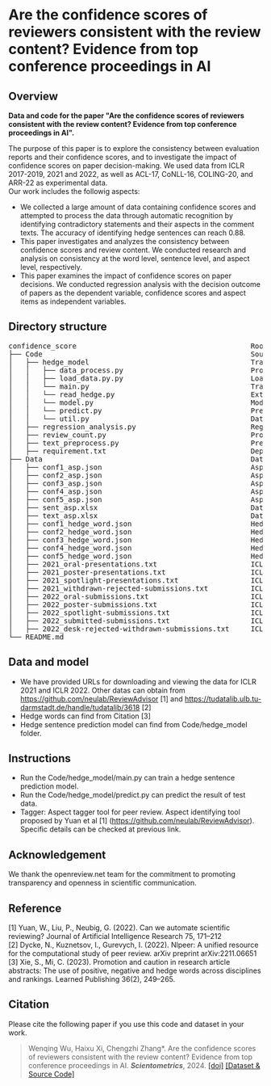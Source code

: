 #  Are the confidence scores of reviewers consistent with the review content? Evidence from top conference proceedings in AI
## Overview

**Data and code for the paper "Are the confidence scores of reviewers consistent with the review content? Evidence from top conference proceedings in AI".**

The purpose of this paper is to explore the consistency between evaluation reports and their confidence scores, and to investigate the impact of confidence scores on paper decision-making. We used data from ICLR 2017-2019, 2021 and 2022, as well as ACL-17, CoNLL-16, COLING-20, and ARR-22 as experimental data.<br>
Our work includes the followig aspects:<br>
  -  We collected a large amount of data containing confidence scores and attempted to process the data through automatic recognition by identifying contradictory statements and their aspects in the comment texts. The accuracy of identifying hedge sentences can reach 0.88. <br>
  -  This paper investigates and analyzes the consistency between confidence scores and review content. We conducted research and analysis on consistency at the word level, sentence level, and aspect level, respectively. <br>
  - This paper examines the impact of confidence scores on paper decisions. We conducted regression analysis with the decision outcome of papers as the dependent variable, confidence scores and aspect items as independent variables.
## Directory structure

<pre>
confidence_score                                         Root directory
├── Code                                                 Source code folder
│   ├── hedge_model                                      Train the hedge sentence prediction model.
│   │   ├── data_process.py                              Process input data.
│   │   ├── load_data.py.py                              Load the training data.
│   │   └── main.py                                      Train the model.
│   │   └── read_hedge.py                                Extract hedge sentences and patial hedege words from the HedgePeer dataset (https://github.com/Tirthankar-Ghosal/HedgePeer-Dataset) to form training and testing sets.  
│   │   └── model.py                                     Model structure. 
│   │   └── predict.py                                   Predict test data.  
│   │   └── util.py                                      Data process tool.  
│   ├── regression_analysis.py                           Regression model for paper decision and confidence score and aspect.
│   ├── review_count.py                                  Process peer review content and data statistics. 
│   ├── text_preprocess.py                               Preprocessing raw data.
│   ├── requirement.txt                                  Dependency python packages required to run code.
├── Data                                                 Dataset folder
│   ├── conf1_asp.json                                   Aspect count of hedge sentences with confidence score is 1.
│   ├── conf2_asp.json                                   Aspect count of hedge sentences with confidence score is 2.
│   ├── conf3_asp.json                                   Aspect count of hedge sentences with confidence score is 3.
│   ├── conf4_asp.json                                   Aspect count of hedge sentences with confidence score is 4.
│   ├── conf5_asp.json                                   Aspect count of hedge sentences with confidence score is 5.
│   ├── sent_asp.xlsx                                    Data of regression analysis.
│   ├── text_asp.xlsx                                    Data of regression analysis
│   ├── conf1_hedge_word.json                            Hedge word count for review report with confidence score is 1.
│   ├── conf2_hedge_word.json                            Hedge word count for review report with confidence score is 2.
│   ├── conf3_hedge_word.json                            Hedge word count for review report with confidence score is 3.
│   ├── conf4_hedge_word.json                            Hedge word count for review report with confidence score is 4.
│   ├── conf5_hedge_word.json                            Hedge word count for review report with confidence score is 5.
│   ├── 2021_oral-presentations.txt                      ICLR 2021 oral presentations data URL.
│   ├── 2021_poster-presentations.txt                    ICLR 2021 poster presentations data URL.  
│   ├── 2021_spotlight-presentations.txt                 ICLR 2021 spotlight presentations data URL.
│   ├── 2021_withdrawn-rejected-submissions.txt          ICLR 2021 withdrawn-rejected-submissions data URL.
│   ├── 2022_oral-submissions.txt                        ICLR 2022 oral submissions data URL.
│   ├── 2022_poster-submissions.txt                      ICLR 2022 poster submissions data URL.
│   ├── 2022_spotlight-submissions.txt                   ICLR 2022 spotlight submissions data URL.
│   ├── 2022_submitted-submissions.txt                   ICLR 2022 submitted submissions data URL.
│   ├── 2022_desk-rejected-withdrawn-submissions.txt     ICLR 2022 desk rejected withdrawn submissions data URL.
└── README.md
</pre>

## Data and model
 -  We have provided URLs for downloading and viewing the data for ICLR 2021 and ICLR 2022. Other datas can obtain from https://github.com/neulab/ReviewAdvisor [1] and https://tudatalib.ulb.tu-darmstadt.de/handle/tudatalib/3618 [2] <br> 
 -  Hedge words can find from Citation [3] <br>
 -  Hedge sentence prediction model can find from Code/hedge_model folder.<br>

## Instructions

 -  Run the Code/hedge_model/main.py can train a hedge sentence prediction model.<br>
 -  Run the Code/hedge_model/predict.py can predict the result of test data.<br>
 -  Tagger: Aspect tagger tool for peer review. Aspect identifying tool proposed by Yuan et al [1] (https://github.com/neulab/ReviewAdvisor). Specific details can be checked at previous link.<br>


## Acknowledgement
We thank the openreview.net team for the commitment to promoting transparency and openness in scientific communication.
## Reference
[1] Yuan, W., Liu, P., Neubig, G. (2022). Can we automate scientific reviewing? Journal of Artificial Intelligence Research 75, 171–212  <br>
[2] Dycke, N., Kuznetsov, I., Gurevych, I. (2022). Nlpeer: A unified resource for the computational study of peer review. arXiv preprint arXiv:2211.06651 <br>
[3] Xie, S., Mi, C. (2023). Promotion and caution in research article abstracts: The use of positive, negative and hedge words across disciplines and rankings. Learned Publishing 36(2), 249–265.

## Citation
Please cite the following paper if you use this code and dataset in your work.
    
>Wenqing Wu, Haixu Xi, Chengzhi Zhang\*.  Are the confidence scores of reviewers consistent with the review content? Evidence from top conference proceedings in AI. ***Scientometrics***, 2024. [[doi]]()  [[Dataset & Source Code]](https://github.com/njust-winchy/confidence_score) 
